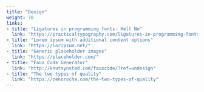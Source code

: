```yaml
---
title: "Design"
weight: 70
links:
- title: "Ligatures in programming fonts: Hell No"
  link: "https://practicaltypography.com/ligatures-in-programming-fonts-hell-no.html"
- title: "Lorem ipsum with additional content options"
  link: "https://loripsum.net/"
- title: "Generic placeholder images"
  link: "https://placeholder.com/"
- title: "Faux Code Generator"
  link: "http://knutsynstad.com/fauxcode/?ref=undesign"
- title: "The two types of quality"
  link: "https://zenorocha.com/the-two-types-of-quality"
---
```

